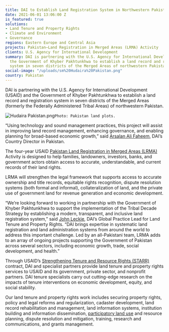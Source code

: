 ```yaml
---
title: DAI to Establish Land Registration System in Northwestern Pakistan
date: 2021-06-01 13:06:00 Z
is_featured: true
solutions:
- Land Tenure and Property Rights
- Climate and Environment
- Governance
regions: Eastern Europe and Central Asia
projects: Pakistan—Land Registration in Merged Areas (LRMA) Activity
clients: U.S. Agency for International Development
summary: DAI is partnering with the U.S. Agency for International Development and
  the Government of Khyber Pakhtunkhwa to establish a land record and registration
  system in seven districts of the Merged Areas of northwestern Pakistan.
social-image: "/uploads/sm%20Hudaira%20Pakistan.png"
country: Pakistan
---
```


DAI is partnering with the U.S. Agency for International Development (USAID) and the Government of Khyber Pakhtunkhwa to establish a land record and registration system in seven districts of the Merged Areas (formerly the Federally Administered Tribal Areas) of northwestern Pakistan.

![Hudaira Pakistan.png](/uploads/Hudaira%20Pakistan.png)`Photo: Pakistan land plots.` 

<!--more-->

“Using technology and sound management practices, this project will assist in improving land record management, enhancing governance, and enabling planning for broad-based economic growth,” said [Arsalan Ali Faheem](https://www.dai.com/who-we-are/our-team/arsalan-ali-faheem), DAI’s Country Director in Pakistan.

The four-year USAID [Pakistan Land Registration in Merged Areas (LRMA)](https://www.dai.com/our-work/projects/pakistan-land-registration-in-merged-areas-lrma-activity) Activity is designed to help families, landowners, investors, banks, and government actors obtain access to accurate, understandable, and current records of their land rights. 
 
LRMA will strengthen the legal framework that supports access to accurate ownership and title records, equitable rights recognition, dispute resolution systems (both formal and informal), collateralization of land, and the private use of government land for revenue generation and economic development.

“We’re looking forward to working in partnership with the Government of Khyber Pakhtunkhwa to support the implementation of the Tribal Decade Strategy by establishing a modern, transparent, and inclusive land registration system,” said [John Leckie](https://www.dai.com/who-we-are/our-team/john-leckie), DAI’s Global Practice Lead for Land Tenure and Property Rights. “DAI brings expertise in systematic land registration and land administration systems from around the world to address this important challenge. Led by an all-Pakistani team, LRMA adds to an array of ongoing projects supporting the Government of Pakistan across several sectors, including economic growth, trade, social development, and health.”

Through USAID’s [Strengthening Tenure and Resource Rights (STARR)](https://www.usaid.gov/sites/default/files/documents/1862/STARR-II-Fact-Sheet_Land_for_Prosperity_Activity.pdf) contract, DAI and specialist partners provide land tenure and property rights services to USAID and its government, private sector, and nonprofit partners. DAI tenure specialists carry out cutting-edge research on the impacts of tenure interventions on economic development, equity, and social stability. 

Our land tenure and property rights work includes securing property rights, policy and legal reforms and regularization, cadaster development, land record rehabilitation and management, land information systems, institution building and information dissemination, [participatory land use](https://dai-global-developments.com/articles/lta-program-shows-benefit-of-truly-participatory-approach) and resource planning, dispute resolution and mitigation, training, research and communications, and grants management.